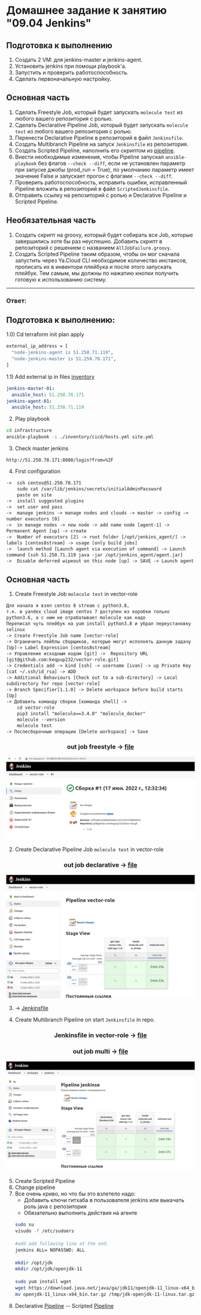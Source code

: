 # Домашнее задание к занятию "09.04 Jenkins"

## Подготовка к выполнению

1. Создать 2 VM: для jenkins-master и jenkins-agent.
2. Установить jenkins при помощи playbook'a.
3. Запустить и проверить работоспособность.
4. Сделать первоначальную настройку.

## Основная часть

1. Сделать Freestyle Job, который будет запускать `molecule test` из любого вашего репозитория с ролью.
2. Сделать Declarative Pipeline Job, который будет запускать `molecule test` из любого вашего репозитория с ролью.
3. Перенести Declarative Pipeline в репозиторий в файл `Jenkinsfile`.
4. Создать Multibranch Pipeline на запуск `Jenkinsfile` из репозитория.
5. Создать Scripted Pipeline, наполнить его скриптом из [pipeline](./pipeline).
6. Внести необходимые изменения, чтобы Pipeline запускал `ansible-playbook` без флагов `--check --diff`, если не установлен параметр при запуске джобы (prod_run = True), по умолчанию параметр имеет значение False и запускает прогон с флагами `--check --diff`.
7. Проверить работоспособность, исправить ошибки, исправленный Pipeline вложить в репозиторий в файл `ScriptedJenkinsfile`.
8. Отправить ссылку на репозиторий с ролью и Declarative Pipeline и Scripted Pipeline.

## Необязательная часть

1. Создать скрипт на groovy, который будет собирать все Job, которые завершились хотя бы раз неуспешно. Добавить скрипт в репозиторий с решением с названием `AllJobFailure.groovy`.
2. Создать Scripted Pipeline таким образом, чтобы он мог сначала запустить через Ya.Cloud CLI необходимое количество инстансов, прописать их в инвентори плейбука и после этого запускать плейбук. Тем самым, мы должны по нажатию кнопки получить готовую к использованию систему.

---
### Ответ:
## Подготовка к выполнению:
1.0) Cd terraform init plan apply
```bash
external_ip_address = [
  "node-jenkins-agent is 51.250.71.119",
  "node-jenkins-master is 51.250.78.171",
]
```
1.1) Add external ip in files [inventory](./infrastructure/inventory/cicd/hosts.yml)
```yaml
jenkins-master-01:
  ansible_host: 51.250.78.171
jenkins-agent-01:
  ansible_host: 51.250.71.119
```
2) Play playbook
```bash
cd infrastructure
ansible-playbook -i ./inventory/cicd/hosts.yml site.yml
```
3) Check master jenkins
```text
http://51.250.78.171:8080/login?from=%2F
```
4) First configuration
```text
->  ssh centos@51.250.78.171
    sudo cat /var/lib/jenkins/secrets/initialAdminPassword
    paste on site
->  install suggested plugins
->  set user and pass
->  manage jenkins -> manage nodes and clouds -> master -> config -> number executors [0]
->  in manage nodes -> new node -> add name node [agent-1] -> Permanent Agent [up] -> create
->  Number of executors [2] -> root folder [/opt/jenkins_agent/] -> labels [centos8stream] -> usage [only build jobs]
->  launch method [Launch agent via execution of command] -> Launch command [ssh 51.250.71.119 java -jar /opt/jenkins_agent/agent.jar] 
->  Disable deferred wipeout on this node [up] -> SAVE -> Launch agent
```

## Основная часть
1. Create Freestyle Job `molecule test` in vector-role
```text
Для начала я взял centos 8 stream с python3.8,
т.к. в yandex cloud image centos 7 доступен из коробки только python3.6, а с ним не отрабатывает molecule как надо
Переписал чуть плейбук на yum install python3.8 и убрал переустановку selinux
-> Create Freestyle Job name [vector-role]
-> Ограничить лейблы сборщиков, которые могут исполнять данную задачу [Up]-> Label Expression [centos8stream]
-> Управление исходным кодом [git] ->  Repository URL [git@github.com:keqpup232/vector-role.git]
-> Credentials add -> kind [ssh] -> username [ivan] -> up Private Key [cat ~/.ssh/id_rsa] -> ADD
-> Additional Behaviours [Check out to a sub-directory] -> Local subdirectory for repo [vector-role]
-> Branch Specifier[1.1.0] -> Delete workspace before build starts [Up]
-> Добавить команду сборки [команда shell] -> 
    cd vector-role
    pip3 install "molecule==3.4.0" "molecule_docker" 
    molecule --version
    molecule test
-> Послесборочные операции [Delete workspace] -> Save
```

<h3 align="center"> out job freestyle ->  <a href='./files/out_freestyle.txt'>file</a></h3>
<p align="center">
  <img src="./assets/freestyle.png">
</p>


2) Create Declarative Pipeline Job `molecule test` in vector-role
<h3 align="center"> out job declarative ->  <a href='./files/out_declarative.txt'>file</a></h3>
<p align="center">
  <img src="./assets/dec_pipiline.png">
</p>

3) ->  <a href='./files/Jenkinsfile'>Jenkinsfile</a>

4) Create Multibranch Pipeline on start `Jenkinsfile` in repo.
<h3 align="center"> Jenkinsfile in vector-role ->  <a href='https://github.com/keqpup232/vector-role/blob/jenkinse/Jenkinsfile'>file</a></h3>
<h3 align="center"> out job multi ->  <a href='./files/out_multi.txt'>file</a></h3>
<p align="center">
  <img src="./assets/multi.png">
</p>

5) Create Scripted Pipeline
6) Change pipeline
7) Все очень криво, но что бы это взлетело надо:
   - Добавить ключи гитхаба в пользователя jenkins или выкачать роль java с репозитория
   - Обязательно выполнить действия на агенте
   ```bash
   sudo su    
   visudo -f /etc/sudoers

   #add add following line at the end.
   jenkins ALL= NOPASSWD: ALL
   
   mkdir /opt/jdk
   mkdir /opt/jdk/openjdk-11
   
   sudo yum install wget
   wget https://download.java.net/java/ga/jdk11/openjdk-11_linux-x64_bin.tar.gz
   mv openjdk-11_linux-x64_bin.tar.gz /tmp/jdk-openjdk-11-linux.tar.gz
   ```
8) Declarative [Pipeline](./files/Jenkinsfile)  --  Scripted [Pipeline](./pipeline/Jenkinsfile)